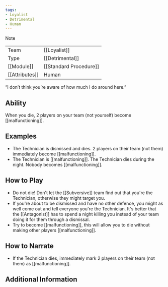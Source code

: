 ```yaml
---
tags:
- Loyalist
- Detrimental
- Human
---
```

> [!note]
> |  |  |
> | ---- | ---- |
> | Team | [[Loyalist]] |
> | Type | [[Detrimental]] |
> | [[Module]] | [[Standard Procedure]] |
> | [[Attributes]] | Human |
> 
>  “I don’t think you’re aware of how much I do around here.”

## Ability
When you die, 2 players on your team (not yourself) become [[malfunctioning]].

## Examples
- The Technician is dismissed and dies. 2 players on their team (not them) immediately become [[malfunctioning]].
- The Technician is [[malfunctioning]]. The Technician dies during the night. Nobody becomes [[malfunctioning]].

## How to Play
- Do not die! Don't let the [[Subversive]] team find out that you're the Technician, otherwise they might target you.
- If you're about to be dismissed and have no other defence, you might as well come out and tell everyone you're the Technician. It's better that the [[Antagonist]] has to spend a night killing you instead of your team doing it for them through a dismissal.
- Try to become [[malfunctioning]], this will allow you to die without making other players [[malfunctioning]].

## How to Narrate
- If the Technician dies, immediately mark 2 players on their team (not them) as [[malfunctioning]].

## Additional Information
